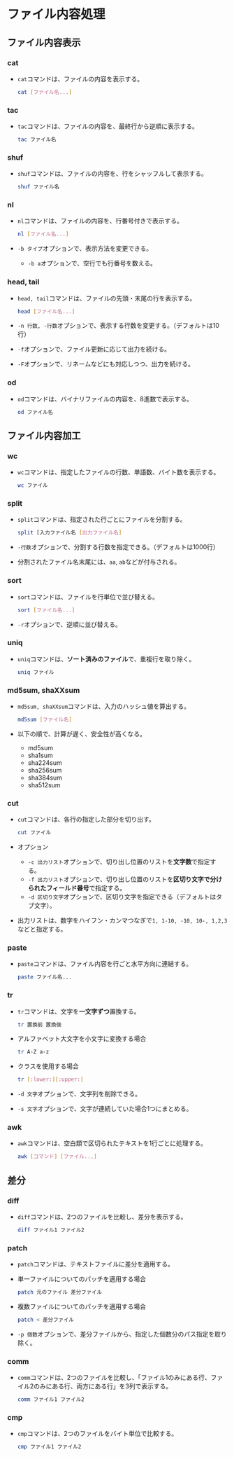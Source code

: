 # ファイル内容処理

## ファイル内容表示

### cat

- `cat`コマンドは、ファイルの内容を表示する。

  ```bash
  cat [ファイル名...]
  ```

### tac

- `tac`コマンドは、ファイルの内容を、最終行から逆順に表示する。

  ```bash
  tac ファイル名
  ```

### shuf

- `shuf`コマンドは、ファイルの内容を、行をシャッフルして表示する。

  ```bash
  shuf ファイル名
  ```

### nl

- `nl`コマンドは、ファイルの内容を、行番号付きで表示する。

  ```bash
  nl [ファイル名...]
  ```

- `-b タイプ`オプションで、表示方法を変更できる。
  - `-b a`オプションで、空行でも行番号を数える。

### head, tail

- `head, tail`コマンドは、ファイルの先頭・末尾の行を表示する。

  ```bash
  head [ファイル名...]
  ```

- `-n 行数, -行数`オプションで、表示する行数を変更する。（デフォルトは10行）
- `-f`オプションで、ファイル更新に応じて出力を続ける。
- `-F`オプションで、リネームなどにも対応しつつ、出力を続ける。

### od

- `od`コマンドは、バイナリファイルの内容を、8進数で表示する。

  ```bash
  od ファイル名
  ```

## ファイル内容加工

### wc

- `wc`コマンドは、指定したファイルの行数、単語数、バイト数を表示する。

  ```bash
  wc ファイル
  ```

### split

- `split`コマンドは、指定された行ごとにファイルを分割する。

  ```bash
  split [入力ファイル名 [出力ファイル名]
  ```

- `-行数`オプションで、分割する行数を指定できる。（デフォルトは1000行）
- 分割されたファイル名末尾には、`aa`, `ab`などが付与される。

### sort

- `sort`コマンドは、ファイルを行単位で並び替える。

  ```bash
  sort [ファイル名...]
  ```

- `-r`オプションで、逆順に並び替える。

### uniq

- `uniq`コマンドは、**ソート済みのファイル**で、重複行を取り除く。

  ```bash
  uniq ファイル
  ```

### md5sum, shaXXsum

- `md5sum, shaXXsum`コマンドは、入力のハッシュ値を算出する。

  ```bash
  md5sum [ファイル名]
  ```

- 以下の順で、計算が遅く、安全性が高くなる。
  - md5sum
  - sha1sum
  - sha224sum
  - sha256sum
  - sha384sum
  - sha512sum

### cut

- `cut`コマンドは、各行の指定した部分を切り出す。

  ```bash
  cut ファイル
  ```

- オプション
  - `-c 出力リスト`オプションで、切り出し位置のリストを**文字数**で指定する。
  - `-f 出力リスト`オプションで、切り出し位置のリストを**区切り文字で分けられたフィールド番号**で指定する。
  - `-d 区切り文字`オプションで、区切り文字を指定できる（デフォルトはタブ文字）。
- 出力リストは、数字をハイフン・カンマつなぎで`1, 1-10, -10, 10-, 1,2,3`などと指定する。

### paste

- `paste`コマンドは、ファイル内容を行ごと水平方向に連結する。

  ```bash
  paste ファイル名...
  ```

### tr

- `tr`コマンドは、文字を**一文字ずつ**置換する。

  ```bash
  tr 置換前 置換後
  ```

- アルファベット大文字を小文字に変換する場合

  ```bash
  tr A-Z a-z
  ```

- クラスを使用する場合

  ```bash
  tr [:lower:][:upper:]
  ```

- `-d 文字`オプションで、文字列を削除できる。
- `-s 文字`オプションで、文字が連続していた場合1つにまとめる。

### awk

- `awk`コマンドは、空白類で区切られたテキストを1行ごとに処理する。

  ```bash
  awk [コマンド] [ファイル...]
  ```

## 差分

### diff

- `diff`コマンドは、2つのファイルを比較し、差分を表示する。

  ```bash
  diff ファイル1 ファイル2
  ```

### patch

- `patch`コマンドは、テキストファイルに差分を適用する。

- 単一ファイルについてのパッチを適用する場合

  ```bash
  patch 元のファイル 差分ファイル
  ```

- 複数ファイルについてのパッチを適用する場合

  ```bash
  patch < 差分ファイル
  ```

- `-p 個数`オプションで、差分ファイルから、指定した個数分のパス指定を取り除く。

### comm

- `comm`コマンドは、2つのファイルを比較し、「ファイル1のみにある行、ファイル2のみにある行、両方にある行」を3列で表示する。

  ```bash
  comm ファイル1 ファイル2
  ```

### cmp

- `cmp`コマンドは、2つのファイルをバイト単位で比較する。

  ```bash
  cmp ファイル1 ファイル2
  ```
